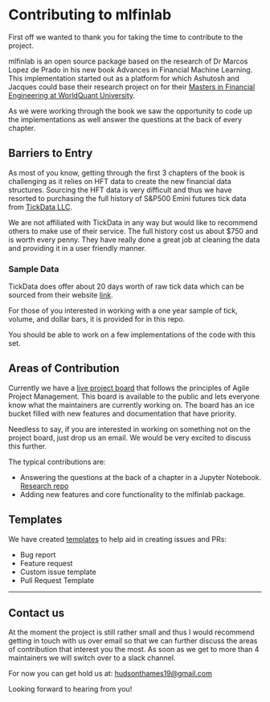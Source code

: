 # Contributing to mlfinlab
First off we wanted to thank you for taking the time to contribute to the project. 

mlfinlab is an open source package based on the research of Dr Marcos Lopez de Prado in his new book
Advances in Financial Machine Learning. This implementation started out as a platform for which Ashutosh and
Jacques could base their research project on for their [Masters in Financial Engineering at WorldQuant University](https://wqu.org/).

As we were working through the book we saw the opportunity to code up the implementations as well answer the 
questions at the back of every chapter. 

## Barriers to Entry
As most of you know, getting through the first 3 chapters of the book is challenging as it relies on HFT data to 
create the new financial data structures. Sourcing the HFT data is very difficult and thus we have resorted to purchasing the
full history of S&P500 Emini futures tick data from [TickData LLC](https://www.tickdata.com/).

We are not affiliated with TickData in any way but would like to recommend others to make use of their service. The full history 
cost us about $750 and is worth every penny. They have really done a great job at cleaning the data and providing it in 
a user friendly manner. 

### Sample Data
TickData does offer about 20 days worth of raw tick data which can be sourced from their website [link](https://s3-us-west-2.amazonaws.com/tick-data-s3/downloads/ES_Sample.zip).

For those of you interested in working with a one year sample of tick, volume, and dollar bars, it is provided for in this repo.

You should be able to work on a few implementations of the code with this set. 

## Areas of Contribution
Currently we have a [live project board](https://github.com/orgs/hudson-and-thames/projects/1) that follows the principles of Agile Project Management. This board is available to the public
and lets everyone know what the maintainers are currently working on. The board has an ice bucket filled with new features and documentation 
that have priority. 

Needless to say, if you are interested in working on something not on the project board, just drop us an email. We would be very excited to 
discuss this further.

The typical contributions are:
* Answering the questions at the back of a chapter in a Jupyter Notebook. [Research repo](https://github.com/hudson-and-thames/research)
* Adding new features and core functionality to the mlfinlab package. 

## Templates
We have created [templates](https://github.com/hudson-and-thames/mlfinlab/issues/new/choose) to help aid in creating issues and PRs:
* Bug report
* Feature request
* Custom issue template
* Pull Request Template

---

## Contact us
At the moment the project is still rather small and thus I would recommend getting in touch with us over email so that we can further 
discuss the areas of contribution that interest you the most. As soon as we get to more than 4 maintainers we will switch over to a 
slack channel.

For now you can get hold us at: hudsonthames19@gmail.com

Looking forward to hearing from you!

